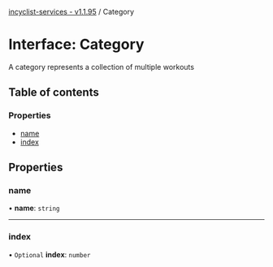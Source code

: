 [incyclist-services - v1.1.95](../README.md) / Category

# Interface: Category

A category represents a collection of multiple workouts

## Table of contents

### Properties

- [name](Category.md#name)
- [index](Category.md#index)

## Properties

### name

• **name**: `string`

___

### index

• `Optional` **index**: `number`

